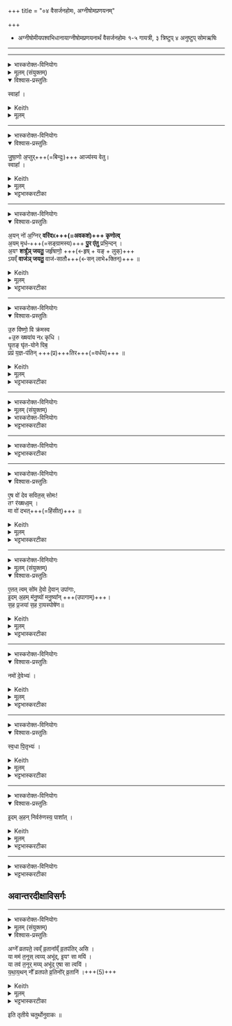 +++
title = "०४ वैसर्जनहोमः, अग्नीषोमप्रणयनम्"

+++
 - अग्नीषोमीयपश्वभिधानायाग्नीषोमप्रणयनार्थं वैसर्जनहोमः
 १-५ गायत्री,
 ३ त्रिष्टुप्
 ४ अनुष्टुप्
  सोमऋषिः


________

_______
<details><summary>भास्करोक्त-विनियोगः</summary>

1स्रुचि चतुर्गृहीतं गृहीत्वा शालामुखीये वैसर्जनं जुहोति - त्वं सोमेति यजुरन्तया त्रिपदया गायत्र्या ॥
</details>


<details><summary>मूलम् (संयुक्तम्)</summary>

त्वꣳ सो॑म तनू॒कृद्भ्यो॒ द्वेषो᳚भ्यो॒ऽन्यकृ॑तेभ्य उ॒रु य॒न्तासि॒ वरू॑थ॒ꣵ॒ स्वाहा॑
</details>

<div class="js_include" url="/vedAH_Rk/shAkalam/saMhitA/vishvAsa-prastutiH/08/079/03_tvaM_soma.md"  newLevelForH1="5" includeTitle="false"> </div>  

<div class="js_include" url="/vedAH_Rk/shAkalam/saMhitA/sarvASh_TIkAH/08/079/03_tvaM_soma.md"  newLevelForH1="5" includeTitle="false"> </div>  


<details open><summary>विश्वास-प्रस्तुतिः</summary>

स्वाहा᳚ ।
</details>

<details><summary>Keith</summary>

hail!
</details>


<details><summary>मूलम्</summary>

स्वाहा᳚ ।

</details>


_______
<details><summary>भास्करोक्त-विनियोगः</summary>

2अवान्तरदीक्षां विसृज्य स्रुवेणाप्तुं प्रस्कन्दयति - जुषाण इति विराजा यजुरन्तया एकपदया ॥
</details>


<details open><summary>विश्वास-प्रस्तुतिः</summary>

जु॒षा॒णो अ॒प्तुर्+++(=बिन्दुः)+++ आज्य॑स्य वेतु।  
स्वाहा᳚ ।
</details>
<details><summary>Keith</summary>

May the active one gladly partake of the ghee.
</details>

<details><summary>मूलम्</summary>

जु॒षा॒णो अ॒प्तुराज्य॑स्य वेतु।  
स्वाहा᳚ ।
</details>

<details><summary>भट्टभास्करटीका</summary>

2अवान्तरदीक्षां विसृज्य स्रुवेणाप्तुं प्रस्कन्दयति - जुषाण इति विराजा यजुरन्तया एकपदया ॥ **अप्तुः** बिन्दुः । विभक्तिव्यत्ययः । आज्यस्याप्तुं वेतु पिबतु । कः - जुषाणः प्रीयमाणः । ताच्छीलिकश्चानश्, 'भहुलं छन्दसि' इति शं बाबित्वा शपो लुक्, लसार्वधातुकानुदात्तत्वाभावात् 'चितः इत्यन्तोदात्तत्वम् । यद्वा - आप्तव्योप्तुः । `आप्नोतेर्ह्रस्वश्च' इत्याप्तोतेस्तुप्रत्ययः । आप्तव्योयं सोमः प्रीयमाण आज्यस्य वेतु पिबतु । 'क्रियाग्रहणं कर्तव्यम्' इत्याज्यस्य सम्प्रदानत्वम्, 'चतुर्थ्यर्थे बहुलं छन्दसि' इति षष्ठी । 'देवान्वै सुवर्गं लोकं यतो रक्षांस्यजिघासन्' इत्यादि ब्राह्मणम् ।  
स्वाहेति पूर्ववत् ॥  

  - [ईदृशाय तुभ्यं स्वाहा सुहुतमिदमस्त्विति प्रदानार्थो निपातः ।]+++(कुतः??)+++  
</details>

_______
<details><summary>भास्करोक्त-विनियोगः</summary>

3पूर्वया द्वारा शालाया उपनिष्क्रामति- अयं न इति चतुष्पदया त्रिष्टुभा ॥ 
</details>

<details open><summary>विश्वास-प्रस्तुतिः</summary>

अ॒यन् नो॑ अ॒ग्निर् **वरि॑वᳵ+++(=अवकशं)+++ कृणोत्व्**  
अ॒यम् मृध॑ᳶ+++(=सङ्ग्रामस्य)+++ **पु॒र ए॑तु** प्रभि॒न्दन् ।   
अ॒यꣳ **शत्रू᳚ञ् जयतु॒** जर्हृ॑षाणो॒ +++(←हृष् + यङ् + लुक्)+++  
ऽयव्ँ **वाज॑ञ् जयतु॒** वाज॑-सातौ+++(←सन् लाभे+क्तिन्)+++ ॥
</details>
<details><summary>Keith</summary>

May Agni here make room for us;
  
May he go before us cleaving the foe;  
Joyously may he conquer our foes;  
May he win booty in the contest for booty.
</details>

<details><summary>मूलम्</summary>

अ॒यन्नो॑ अ॒ग्निर्वरि॑वᳵ कृणोत्व॒यम्मृध॑ᳶ पु॒र ए॑तु प्रभि॒न्दन् ।   
अ॒यꣳ शत्रू᳚ञ्जयतु॒ जर्हृ॑षाणो॒ऽयव्ँवाज॑ञ्जयतु॒ वाज॑सातौ ॥
</details>

<details><summary>भट्टभास्करटीका</summary>

**अयम्** अग्नी-षोमाख्यः प्रणीयमानो **ऽग्रिर् वरिवः कृणोतु** अभीष्टानि धनानि ददातु । कृवि हिंसाकरणयोः, 'धिन्विकृण्व्योरच' इत्युप्रत्ययः । 

किञ्च - **अयं मृधस्** सङ्ग्रामान् **प्रभिन्दन्** प्रकर्षेण विनाशयन् **पुरो** ऽग्रत **एतु** गच्छतु । ततश् चायम् अग्निर् अस्माकं **शत्रून् जयतु जर्हृषाणः** जयेन भृशं हृष्टान्तःकरणः - हृषेर् यड्लुगन्ताद् व्यत्ययेनात्मनेपदम्, 'अभ्यस्तानामादिः' इत्याद्युदात्तत्वम् ।  

किञ्च - **अयम्** अग्निर् **वाजम्** अन्नं जयतु अस्मदर्थम् आत्मवशं करोतु । क्व ? **वाजसातौ** । 'ऊतियूति' इत्यादिना निपातनात् सनोतेः कर्मणि क्तिन्, 'जनसन' इत्यात्वम् । वाजो लभ्यते यस्मिन् तस्मिन् **वाज-सातौ** सङ्गामे वाजं जयतु । वाजशब्दो वृषादित्वादाद्युदात्तः ॥
</details>

_______
<details><summary>भास्करोक्त-विनियोगः</summary>

4आह्वनीये स्रुवाहुतिं जुहोति - उरु विष्णो इति चतुष्पदयानुष्टुभा ॥
</details>

<details open><summary>विश्वास-प्रस्तुतिः</summary>

उ॒रु वि॑ष्णो॒ वि क्र॑मस्व  
+उ॒रु ख्षया॑य नᳵ कृधि ।  
घृ॒तङ् घृ॑त-योने पिब॒  
प्रप्र॑ य॒ज्ञ-प॑तिन् +++(प्र)+++तिर+++(=वर्धय)+++ ॥
</details>

<details><summary>Keith</summary>

Step widely, O Visnu;  
Give us broad space for dwelling in;  
Drink the ghee, thou whose birthplace is in the ghee;  
Lengthen (the years) of the lord of the sacrifice.
</details>

<details><summary>मूलम्</summary>

उ॒रु वि॑ष्णो॒ वि क्र॑मस्वो॒रु ख्षया॑य नᳵ कृधि ।  
घृ॒तङ्घृ॑तयोने पिब॒ प्रप्र॑ य॒ज्ञप॑तिन्तिर ॥
</details>

<details><summary>भट्टभास्करटीका</summary>
 
हे अग्ने **विष्णो** व्यापक । 'विषेः किच्च' इति नुप्रत्ययः । **उरु विक्र्मस्व** महाविक्रमो भव सर्वत्राप्रतिहतो भव । 'वृत्तिसर्गतायनेषु क्रमः' इत्यात्मनेपदम् ।  

किञ्च – **नः** अस्माकं **क्षयाय** निवासाय निवासस्य । 'षष्ठ्यर्थे चतुर्थी वक्तव्या', क्षयो निवासे' इत्याद्युदात्तत्वम् । **उरु कृधि** बहुधनादिकं देहि, अरिक्तमस्माकं निवासं कुर्वित्यर्यः । 'कः करत्करतिकृधिकृतेष्वनदितेः' इति संहितायां नसस्सकारस्य सकारो   व्यत्ययेन न प्रवर्तते । उक्तं च प्रातिशाख्ये 'न सक्रघकारपरे' इति ।  

अपिच - हे **घृतयोने** अपां योने, 'अग्नेरापः' इति । इदं हूयमानं **घृतम्** आज्यं **पिब** ।  
 

अपिच - **यज्ञपतिं** यजमानं **प्रतिर** वर्धय ।  
प्रपूर्वस् तिरतिर् वृद्धिकर्मा । 'प्रसमुपोदः पादपूरणे' इति प्रशब्दस्य द्विर्वचनम्, 'अनुदात्तं च' इति द्वितीयः प्रशब्दोनुदात्तः ।  
'पत्यावैश्वर्ये' इति प्रकृतिस्वरत्वेन यज्ञशबोन्तोदात्तः, 'यजयाच' इति नञ्प्रत्ययान्तत्वात् ॥
</details>

_______
<details><summary>भास्करोक्त-विनियोगः</summary>

5ब्राह्मणो राजानम् आदाय पूर्वया द्वारा हविर्-धानं प्रपादयति - सोमो जिगतीति त्रिपदया गायत्र्या ॥ 
</details>



<details><summary>मूलम् (संयुक्तम्)</summary>

सोमो॑ जिगाति गातु॒विद् [6]दे॒वाना॑मेति निष्कृ॒तमृ॒तस्य॒ योनि॑मा॒सदम् 
</details>


<div class="js_include" url="/vedAH_Rk/shAkalam/saMhitA/vishvAsa-prastutiH/03/062/13_somo_jigAti.md"  newLevelForH1="5" includeTitle="false"> </div>  
<div class="js_include" url="/vedAH_Rk/shAkalam/saMhitA/sarvASh_TIkAH/03/062/13_somo_jigAti.md"  newLevelForH1="5" includeTitle="false"> </div>  


<details><summary>भास्करोक्त-विनियोगः</summary>

नीडे कृष्णाजिनमास्तृणाति।
</details>

<div class="js_include" url="/vedAH_yajuH/taittirIyam/saMhitA/yajuH/sarva-prastutiH/1/2_somayAgArambhaH/08_anasi_sthApanam/adityAs_sadaH.md"  newLevelForH1="5" includeTitle="false"> </div>  


<details><summary>भट्टभास्करटीका</summary>

6दक्षिणस्य हविर्धानस्य नीडे कृष्णाजिनमास्तृणाति - आदित्या इति ॥ अदितिर्देवमाता तस्यास्सदोस्यासनमसि । सीदन्त्यस्मिन्निति सदः ॥
</details>

________
<details><summary>भास्करोक्त-विनियोगः</summary>

तस्मिन् सोमं निदधाति।
</details>

<div class="js_include" url="/vedAH_yajuH/taittirIyam/saMhitA/yajuH/sarva-prastutiH/1/2_somayAgArambhaH/08_anasi_sthApanam/adityAs_sada_AsIda.md"  newLevelForH1="5" includeTitle="false"> </div>  

<details><summary>भट्टभास्करटीका</summary>

7कृष्णाजिने राजानमासादयति - अदित्या इति ॥ अदित्यास्सदोभूतमेतत्कृष्णाजिनं हे सोम आसीद अधितिष्ठ । प्रागेव व्याख्यातमिदं मन्त्रद्वयम् ॥
</details>

_______
<details><summary>भास्करोक्त-विनियोगः</summary>

8राजानं देवताभ्यस्सम्प्रयच्छति - एष इति ॥
</details>


<details open><summary>विश्वास-प्रस्तुतिः</summary>

ए॒ष वो॑ देव सवित॒स् सोमः!  
तꣳ र॑ख्षध्व॒म् ।  
मा वो॑ दभत्+++(=हिंसीत्)+++ ॥
</details>

<details><summary>Keith</summary>

This, god Savitr, is the Soma of you (gods); guard it; let it escape you not.
</details>


<details><summary>मूलम्</summary>

ए॒ष वो॑ देव सवित॒स्सोम॒स्तꣳ र॑ख्षध्व॒म् ।  
मा वो॑ दभत् ॥
</details>

<details><summary>भट्टभास्करटीका</summary>

8राजानं देवताभ्यस्सम्प्रयच्छति - एष इति ॥ हे देव सवितः सर्वस्य प्रेरक, एष सोमः वः युष्मभ्यं देवेभ्यो न्यासभूतः परिधीयते । यद्वा - युष्माकमेष सोमः, युष्मत्पानार्थत्वात्; अतो युष्मभ्यमेव परिधीयत इति भावः । सवितुः प्राधान्यात्तन्मुखेन देवेभ्यः परिधीयते । तं च सोमं हे सवितः यस्त्वं ये चान्ये देवाः ते यूयं रक्षध्वम् । व्यत्ययेनात्मनेपदम् । रक्षतश्च युष्मान् कश्चिदपि हिंस्री **मा दभत्** मा हिंसीत् । दम्भेर्लुङि व्यत्ययेन च्लेरङ् । 'यजमानो वा एतस्य पुरा गोप्ता भवति' इन्यादि ब्राह्मणम् ॥
</details>

_______
<details><summary>भास्करोक्त-विनियोगः</summary>

9राजानमुपतिष्ठते - एतत्त्वमिति ॥
</details>

<details><summary>मूलम् (संयुक्तम्)</summary>

ए॒तत्त्वꣳ सो॑म दे॒वो दे॒वानुपा॑गा इ॒दम॒हम्म॑नु॒ष्यो॑ मनु॒ष्या᳚न्थ्स॒ह प्र॒जया॑ स॒ह रा॒यस्पोषे॑ण।
</details>

<details open><summary>विश्वास-प्रस्तुतिः</summary>

ए॒तत् त्वम् सो॑म दे॒वो दे॒वान् उपा॑गाः,  
इ॒दम् अ॒हम् म॑नु॒ष्यो॑ मनु॒ष्या᳚न्  +++(उपागाम्)+++।   
स॒ह प्र॒जया॑ स॒ह रा॒यस्पोषे॑ण॥
</details>

<details><summary>Keith</summary>

So, O Soma, god to the gods, hast thou gone, and I here man to man, with offspring, with increase of wealth.
</details>

<details><summary>मूलम्</summary>

ए॒तत्त्वम् सो॑म दे॒वो दे॒वानुपा॑गाः ।  
इ॒दम॒हम्म॑नु॒ष्यो॑ मनु॒ष्या᳚न्  +++(उपागाम्)+++   
स॒ह प्र॒जया॑ स॒ह रा॒यस्पोषे॑ण।
</details>

<details><summary>भट्टभास्करटीका</summary>

9राजानमुपतिष्ठते - एतत्त्वमिति ॥ एतत् एतस्मिन्काले । इदमित्यपि तथा । उभयत्र 'सुपाम् सुलुक्' इति सप्तम्या लुक् । हे सोम एतस्मिन्काले देवस्त्वं देवानुपागाः उपसंप्राप्तोसि । अस्मिन्कालेहमपि मनुष्यो मनुष्यानुपागाम् । क्रियाविशेषणं चोभयम् । सर्वत्र प्रायेणास्मद्विषय इदं शब्दः, युष्मद्विषय एतच्छब्दः, यथा - 'एषा सा त्वयि' 'इयं सा मयि' इति । उपागामित्यत्र 'गातिस्था' इति सिचो लुक् । 'देवो ह्येष सन्' इत्यादि ब्राह्मणम् ।   
किं केवलं एव मनुष्यानुपैति । नेत्याह - प्रजया सह रायो धनस्य पोषेण च सह मनुष्यानुपागामिति । 'यदेतद्यजुर्न ब्रूयादप्रजा अपशुर्यजमानस्यात्' इत्यादि ब्राह्मणम् । प्रजाशब्दः कृदुत्तरपदप्रकृतिस्वरेणान्तोदात्तः, 'उपसर्गे च संज्ञायाम्' इति डप्रत्ययः । 'ऊडिदम्' इत्यादिना रैशब्दात् षष्ठ्या उदात्तत्वम् ॥
</details>

_______
<details><summary>भास्करोक्त-विनियोगः</summary>

10प्राञ्चमञ्जलिं करोति - नमो देवेभ्य इति ॥
</details>


<details open><summary>विश्वास-प्रस्तुतिः</summary>

नमो॑ दे॒वेभ्यः॑ ।
</details>

<details><summary>Keith</summary>

Honour to the gods
</details>

<details><summary>मूलम्</summary>

नमो॑ दे॒वेभ्यः॑ ।
</details>

<details><summary>भट्टभास्करटीका</summary>

10प्राञ्चमञ्जलिं करोति - नमो देवेभ्य इति ॥ अस्त्विति शेषः । 'नमस्कारो हि देवानाम्' `इति ब्राह्मणम् ॥
</details>

_______
<details><summary>भास्करोक्त-विनियोगः</summary>

11अञ्जलिं दक्षिणां न्यञ्चति - स्वधा पितृभ्य इति ॥
</details>


<details open><summary>विश्वास-प्रस्तुतिः</summary>

स्व॒धा पि॒तृभ्यः॑ ।
</details>

<details><summary>Keith</summary>

Homage to the Pitrs!
</details>


<details><summary>मूलम्</summary>

स्व॒धा पि॒तृभ्यः॑ ।
</details>

<details><summary>भट्टभास्करटीका</summary>

11अञ्जलिं दक्षिणां न्यञ्चति - स्वधा पितृभ्य इति ॥ स्वमात्मानं दधातीति स्वधा । 'आतोनुपसर्गे कः, 'थाथादिस्वरेणान्तोदात्तत्वम् । अन्नमुच्यते । स्वधा पितृभ्योस्तु । 'स्वधाकारो हि पितृणाम्' `इति ब्राह्मणम् ॥
</details>

_______
<details><summary>भास्करोक्त-विनियोगः</summary>

12 उपनिष्क्रामति - इदमिति ॥
</details>

<details open><summary>विश्वास-प्रस्तुतिः</summary>

इ॒दम् अ॒हन् निर्वरु॑णस्य॒ पाशा᳚त् ।
</details>

<details><summary>Keith</summary>

Here (may) I (be free) from Varuna's noose
</details>


<details><summary>मूलम्</summary>

इ॒दम॒हन्निर्वरु॑णस्य॒ पाशा᳚त् ।
</details>

<details><summary>भट्टभास्करटीका</summary>

12 उपनिष्क्रामति - इदमिति ॥ क्रियाविशेषणम् । निरित्युपसर्गसामर्थ्यात् गच्छामीति योग्यं क्रियापदमध्याह्रियते । अहं वरुणस्य पाशादिदं निर्गच्छामि । वरुणस्य पाशादिव ममेदं निर्गमनम् । शालायां बद्ध इव [बद्धस्येव] स्थितस्य इदानीं निर्गमादेवमुच्यते । 'वरुणपाशादेव निर्मुच्यते' `इति ब्राह्मणम् ॥
</details>

_______
<details><summary>भास्करोक्त-विनियोगः</summary>

13 आहवनीयमीक्षते - सुवरिति ॥
</details>

<div class="js_include" url="/vedAH_yajuH/taittirIyam/saMhitA/yajuH/sarva-prastutiH/1/1/04_havirnirvApaH/suvar_abhi.md"  newLevelForH1="5" includeTitle="false"> </div>  


<details><summary>भट्टभास्करटीका</summary>

13 आहवनीयमीक्षते - सुवरिति ॥ स्वर्गसाधनत्वेन स्तुतिः । विश्वेषां नराणां ज्योतिष्ट्वं नयतीति वैश्वानरं द्योतमानमाहवनीयमाभिमुख्येन पश्यामीति । व्याख्यातम् । ख्यातेराशिषि लिङि, 'लिङ्यशिष्यङ्' 'अतो येयः' ॥
</details>

## अवान्तरदीक्षाविसर्गः


_______
<details><summary>भास्करोक्त-विनियोगः</summary>

14यजमानमवान्तरदीक्षां विसर्जयति - अग्ने व्रतपत इति ॥
</details>



<details><summary>मूलम् (संयुक्तम्)</summary>

अग्ने᳚ व्रतपते॒ त्वव्ँव्र॒ताना᳚व्ँव्र॒तप॑तिरसि॒ या मम॑ त॒नूस्त्वय्यभू॑दि॒यꣳ सा मयि॒ या तव॑ त॒नूर्मय्यभू॑दे॒षा सा त्वयि॑ यथाय॒थन्नौ᳚ व्रतपते व्र॒तिनो᳚र्व्र॒तानि॑ ॥ [8]
</details>

<details open><summary>विश्वास-प्रस्तुतिः</summary>

अग्ने᳚ व्रतपते॒ त्वव्ँ व्र॒ताना᳚व्ँ व्र॒तप॑तिर् असि ।  
या मम॑ त॒नूस् त्वय्य् अभू॑द्, इ॒यꣳ सा मयि॑ ।  
या तव॑ त॒नूर् मय्य् अभू॑द् ए॒षा सा त्वयि॑ ।  
य॒था॒य॒थन् नौ᳚ व्रतपते व्र॒तिनो᳚र् व्र॒तानि॑ ।+++(5)+++  
</details>

<details><summary>Keith</summary>

Agni, lord of vows, thou art the vow-lord of vows.  
May my body that bath been in thee be here in me;  
may thy body that hath been in me be there in thee.  
Be aright the vows, O vow-lord, of both of us votaries.
</details>


<details><summary>मूलम्</summary>

अग्ने᳚ व्रतपते॒ त्वव्ँव्र॒ताना᳚व्ँव्र॒तप॑तिरसि ।  
या मम॑ त॒नूस्त्वय्यभू॑दि॒यꣳ सा मयि॑ ।  
या तव॑ त॒नूर्मय्यभू॑दे॒षा सा त्वयि॑ ।  
य॒था॒य॒थन्नौ᳚ व्रतपते व्र॒तिनो᳚र्व्र॒तानि॑ ।  
</details>

<details><summary>भट्टभास्करटीका</summary>

14यजमानमवान्तरदीक्षां विसर्जयति - अग्ने व्रतपत इति ॥ हे अग्ने व्रतपते त्वं हि सर्वेषां व्रतानां सम्बन्धी व्रतपतिरसि । व्याख्यातं चेदं पूर्वम् । अतस्त्वत्प्रसादादेवाहं व्रती सपन्नः ।  
  - [यजमानमवान्तरदीक्षामुपनयति- अग्न इति । हे अग्ने व्रतपते व्रतानां पते त्वं व्रतानां सर्वेषां सम्बन्धिनां व्रतपतिरसि; न पुनरेकस्य व्रतस्य पतित्वाद्व्रतपतिरुच्यते । समासे सङ्ख्याविशेषस्याप्रतिपत्तेः बहुत्वप्रतिपादनाय व्रतानामित्युक्तम् । नित्यसम्बन्धाविप्रतिपत्त्यर्थं वृत्तिश्च कृता । पतिः पालयिता स्वामी वा । सर्वेषां व्रतानां सर्वदा सर्वात्मना च पतिस्त्वमसि ।
  - यस्मादेवं, तस्मात् हे व्रतपते अग्ने नौ आवयोर्व्रतिनोर्व्रतानि अतः परं सह भवन्ति, न परस्परव्यावृत्तानि, यन्मया कृतं तत्त्वयापि कृतं भवतीति । 'आत्मानमेव दीक्षया पाति' `इति ब्राह्मणम् ॥ ]

इदानीं तु विसृष्टिदीक्षे मयि या मम ततूः पूर्वं त्वय्यभूत् सेयमिदानीं मय्येवास्तु । या च तव तनूः पूर्वं मय्यभूत्सैषेदानीं त्वय्येवास्तु । 'युष्मदस्मदोर्ङसि' इति तवममशब्दावाद्युदात्तौ ।  

पूर्वं  +++(द्वितीयप्रपाठके)+++  हि 'या मम तनूरेषा सा त्वयि या तव तनूरियं सा मयि' इत्याभ्यां तन्वोर्विनिमयः कृतः । इदानीं तु यथायथं गृह्यते ।

  - [ या मम यजमानस्य तनूश्शररिं सा त्वयि मया निवेशिता । एषा इत्यङ्गुल्या अग्नेस्तनूं दर्शयति । या तव तनूः सा मयि त्वया निवेशिता इयमित्यात्मशरीरमङ्गुल्या दर्शयति । प्रत्यक्पराग्रूपसन्निहितविषयत्वादिदमेतदादीनामेवमुक्तम् ।]

एवं गृहीतस्वस्वतन्वोरावयोर्व्रतिनोः व्रतानि कर्माणि यथायथं भवन्तु । 'यथास्वे यथायथम्' इति निपात्यते । मदीयानि ममैव सन्तु, त्वदीयानि तथा तवैव च सन्त्वित्यर्थः ।   
 पूर्वं हि 'सह नौ व्रतपते व्रतिनोर्व्रतानि' इति परस्परकृतत्वं व्रतानामभ्युपगतं, यन्मया कृतं तत्त्वयापि कृतम्, यत्त्वया कृतं तन्मयापीति । इदानीं तु यथायथं व्यवस्थाप्यन्ते । 'अग्ने व्रतपत आत्मनः पूर्वा तनूरादेयेत्याहुः' `इति ब्राह्मणम् ॥
</details>

इति तृतीये चतुर्थोनुवाकः ॥  
